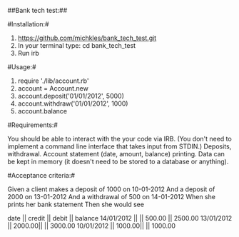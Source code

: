 ##Bank tech test:##

#Installation:#

1. https://github.com/michkles/bank_tech_test.git
2. In your terminal type: cd bank_tech_test
3. Run irb

#Usage:#

1. require './lib/account.rb'
2. account = Account.new
3. account.deposit('01/01/2012', 5000)
4. account.withdraw('01/01/2012', 1000)
5. account.balance




#Requirements:#

You should be able to interact with the your code via IRB. (You don't need to implement a command line interface that takes input from STDIN.)
Deposits, withdrawal.
Account statement (date, amount, balance) printing.
Data can be kept in memory (it doesn't need to be stored to a database or anything).


#Acceptance criteria:#

Given a client makes a deposit of 1000 on 10-01-2012 And a deposit of 2000 on 13-01-2012 And a withdrawal of 500 on 14-01-2012 When she prints her bank statement Then she would see

date       || credit || debit   || balance
14/01/2012 ||        || 500.00  || 2500.00
13/01/2012 || 2000.00||         || 3000.00
10/01/2012 || 1000.00||         || 1000.00
